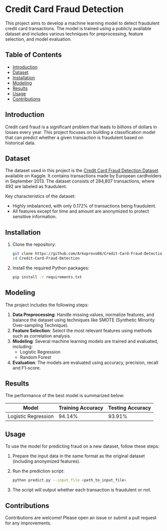 
# Credit Card Fraud Detection

This project aims to develop a machine learning model to detect fraudulent credit card transactions. The model is trained using a publicly available dataset and includes various techniques for preprocessing, feature selection, and model evaluation.

## Table of Contents
- [Introduction](#introduction)
- [Dataset](#dataset)
- [Installation](#installation)
- [Modeling](#modeling)
- [Results](#results)
- [Usage](#usage)
- [Contributions](#contributions)

## Introduction

Credit card fraud is a significant problem that leads to billions of dollars in losses every year. This project focuses on building a classification model that can predict whether a given transaction is fraudulent based on historical data.

## Dataset

The dataset used in this project is the [Credit Card Fraud Detection Dataset](https://www.kaggle.com/mlg-ulb/creditcardfraud) available on Kaggle. It contains transactions made by European cardholders in September 2013. The dataset consists of 284,807 transactions, where 492 are labeled as fraudulent.

Key characteristics of the dataset:
- Highly imbalanced, with only 0.172% of transactions being fraudulent.
- All features except for time and amount are anonymized to protect sensitive information.

## Installation

1. Clone the repository:

   ```bash
   git clone https://github.com/Arkoprovo08/Credit-Card-Fraud-Detection.git
   cd Credit-Card-Fraud-Detection
   ```

2. Install the required Python packages:

   ```bash
   pip install -r requirements.txt
   ```

## Modeling

The project includes the following steps:
1. **Data Preprocessing**: Handle missing values, normalize features, and balance the dataset using techniques like SMOTE (Synthetic Minority Over-sampling Technique).
2. **Feature Selection**: Select the most relevant features using methods such as correlation analysis.
3. **Modeling**: Several machine learning models are trained and evaluated, including:
   - Logistic Regression
   - Random Forest
4. **Evaluation**: The models are evaluated using accuracy, precision, recall and F1-score.

## Results

The performance of the best model is summarized below:

| Model               | Training Accuracy | Testing Accuracy  |
|---------------------|-------------------|-------------------|
| Logistic Regression | 94.14%            | 93.91%            |

## Usage

To use the model for predicting fraud on a new dataset, follow these steps:

1. Prepare the input data in the same format as the original dataset (including anonymized features).
2. Run the prediction script:

   ```bash
   python predict.py --input_file <path_to_input_file>
   ```

3. The script will output whether each transaction is fraudulent or not.

## Contributions

Contributions are welcome! Please open an issue or submit a pull request for any improvements.
